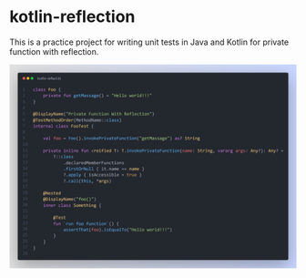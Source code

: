 # kotlin-reflection
This is a practice project for writing unit tests in Java and Kotlin for private function with reflection.

![](images/kotlin-reflect.png)
